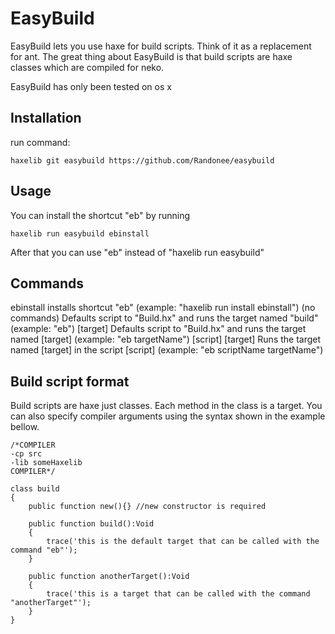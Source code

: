 EasyBuild
=====

EasyBuild lets you use haxe for build scripts. Think of it as a replacement for ant.
The great thing about EasyBuild is that build scripts are haxe classes which are compiled for neko. 

EasyBuild has only been tested on os x

Installation
----------------

run command:

	haxelib git easybuild https://github.com/Randonee/easybuild


Usage
----------------

You can install the shortcut "eb" by running
	
	haxelib run easybuild ebinstall
	
After that you can use "eb" instead of "haxelib run easybuild"


Commands
----------------

ebinstall			installs shortcut "eb" (example: "haxelib run install ebinstall")
(no commands)		Defaults script to "Build.hx" and runs the target named "build" (example: "eb") 
[target]			Defaults script to "Build.hx" and runs the target named [target] (example: "eb targetName")
[script] [target]	Runs the target named [target] in the script [script] (example: "eb scriptName targetName")


Build script format
----------------

Build scripts are haxe just classes. Each method in the class is a target. You can also specify compiler arguments using the syntax shown in the example bellow.

	/*COMPILER
	-cp src
	-lib someHaxelib
	COMPILER*/ 
	
	class build
	{
		public function new(){} //new constructor is required
		
		public function build():Void
		{
			trace('this is the default target that can be called with the command "eb"');
		}
		
		public function anotherTarget():Void
		{
			trace('this is a target that can be called with the command "anotherTarget"');
		}
	}